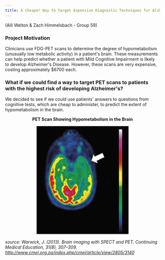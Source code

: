 ```yaml
---
title: A Cheaper Way to Target Expensive Diagnostic Techniques for Alzheimer's?
---
```

(Alli Welton & Zach Himmelsbach - Group 59)

### Project Motivation

Clinicians use FDG-PET scans to determine the degree of hypometabolism (unusually low metabolic activity) in a patient's brain. These measurements can help predict whether a patient with Mild Cognitive Impairment is likely to develop Alzheimer's Disease. However, these scans are very expensive, costing approximately $6700 each. 


### What if we could find a way to target PET scans to patients with the highest risk of developing Alzheimer's? 

We decided to see if we could use patients' answers to questions from cognitive tests, which are cheap to administer, to predict the extent of hypometabolism in the brain. 

<p style="text-align: center;"> <strong> PET Scan Showing Hypometabolism in the Brain </strong> </p>
<div style="text-align:center"><img src ="images/pet_scan.png" width="300" height="350" /></div>

*source: Warwick, J. (2013). Brain imaging with SPECT and PET. Continuing Medical Education, 31(8), 307–309.  
http://www.cmej.org.za/index.php/cmej/article/view/2805/3140*

